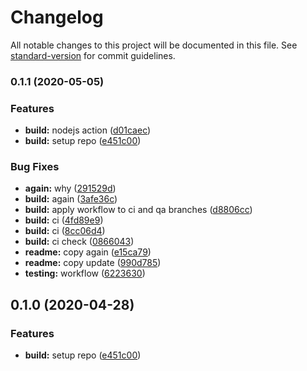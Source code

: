 # Changelog

All notable changes to this project will be documented in this file. See [standard-version](https://github.com/conventional-changelog/standard-version) for commit guidelines.

### 0.1.1 (2020-05-05)


### Features

* **build:** nodejs action ([d01caec](https://github.com/cdcabrera/t2/commit/d01caec94b28888cfcee214f3adf6bc93140536f))
* **build:** setup repo ([e451c00](https://github.com/cdcabrera/t2/commit/e451c0022fd816e0760e1b56862616ee69c30eea))


### Bug Fixes

* **again:** why ([291529d](https://github.com/cdcabrera/t2/commit/291529db569e5ce6237424d5d92b69de041556d5))
* **build:** again ([3afe36c](https://github.com/cdcabrera/t2/commit/3afe36c9155aba55f1bb5cb6bf2589c85d56d162))
* **build:** apply workflow to ci and qa branches ([d8806cc](https://github.com/cdcabrera/t2/commit/d8806ccfb90d179c4c936f2281d8337c43a24f98))
* **build:** ci ([4fd89e9](https://github.com/cdcabrera/t2/commit/4fd89e97f10d6b34cf4972f0b521c27e539d8308))
* **build:** ci ([8cc06d4](https://github.com/cdcabrera/t2/commit/8cc06d438490f4d7892769cfb0c7d9ba90522153))
* **build:** ci check ([0866043](https://github.com/cdcabrera/t2/commit/08660439dbc753be76a87a0bb8007d668735d2c7))
* **readme:** copy again ([e15ca79](https://github.com/cdcabrera/t2/commit/e15ca7910b3bfd79f1413c496db8bda7512970ee))
* **readme:** copy update ([990d785](https://github.com/cdcabrera/t2/commit/990d785822947f0ecdef6cf210e72fef3a17a79d))
* **testing:** workflow ([6223630](https://github.com/cdcabrera/t2/commit/622363044525b7a500882ac3f998e97c5698e6d1))

## 0.1.0 (2020-04-28)


### Features

* **build:** setup repo ([e451c00](https://github.com/cdcabrera/t2/commit/e451c0022fd816e0760e1b56862616ee69c30eea))
